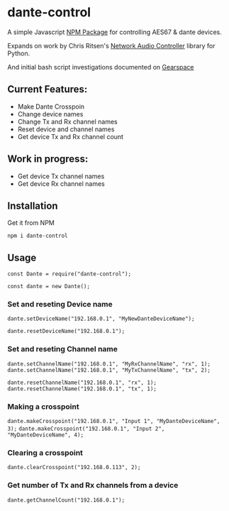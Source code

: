 # dante-control

A simple Javascript [NPM Package](https://www.npmjs.com/package/dante-control) for controlling AES67 & dante devices.

Expands on work by Chris Ritsen's [Network Audio Controller](https://github.com/chris-ritsen/network-audio-controller) library for Python.

And initial bash script investigations documented on [Gearspace](https://gearspace.com/board/music-computers/1221989-dante-routing-without-dante-controller-possible.html)

## Current Features:

-   Make Dante Crosspoin
-   Change device names
-   Change Tx and Rx channel names
-   Reset device and channel names
-   Get device Tx and Rx channel count

## Work in progress:

-   Get device Tx channel names
-   Get device Rx channel names

## Installation

Get it from NPM

`npm i dante-control`

## Usage

```
const Dante = require("dante-control");

const dante = new Dante();
```

### Set and reseting Device name

`dante.setDeviceName("192.168.0.1", "MyNewDanteDeviceName");`

`dante.resetDeviceName("192.168.0.1");`

### Set and reseting Channel name

`dante.setChannelName("192.168.0.1", "MyRxChannelName", "rx", 1);`
`dante.setChannelName("192.168.0.1", "MyTxChannelName", "tx", 2);`

`dante.resetChannelName("192.168.0.1", "rx", 1);`
`dante.resetChannelName("192.168.0.1", "tx", 1);`

### Making a crosspoint

`dante.makeCrosspoint("192.168.0.1", "Input 1", "MyDanteDeviceName", 3);`
`dante.makeCrosspoint("192.168.0.1", "Input 2", "MyDanteDeviceName", 4);`

### Clearing a crosspoint

`dante.clearCrosspoint("192.168.0.113", 2);`

### Get number of Tx and Rx channels from a device

`dante.getChannelCount("192.168.0.1");`
